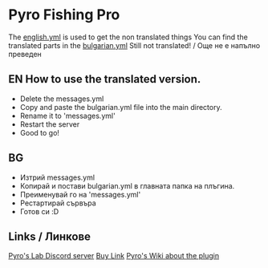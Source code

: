 # Pyro Fishing Pro
The [english.yml](english.yml) is used to get the non translated things
You can find the translated parts in the [bulgarian.yml](bulgarian.yml)
Still not translated! / Още не е напълно преведен
## EN How to use the translated version.
- Delete the messages.yml
- Copy and paste the bulgarian.yml file into the main directory.
- Rename it to 'messages.yml'
- Restart the server
- Good to go!
## BG
- Изтрий messages.yml
- Копирай и постави bulgarian.yml в главната папка на плъгина.
- Преименувай го на 'messages.yml'
- Рестартирай сървъра
- Готов си :D
## Links / Линкове
[Pyro's Lab Discord server](https://discord.gg/pyro-s-lab-492655781087543297)
[Buy Link](https://www.spigotmc.org/resources/pyrofishingpro-1-14-x-1-20-x-1-fishing-plugin-new-tournament-rework.60729/)
[Pyro's Wiki about the plugin](https://pyrotempus.gitbook.io/pyro-plugins/pyrofishingpro/splash-page)
